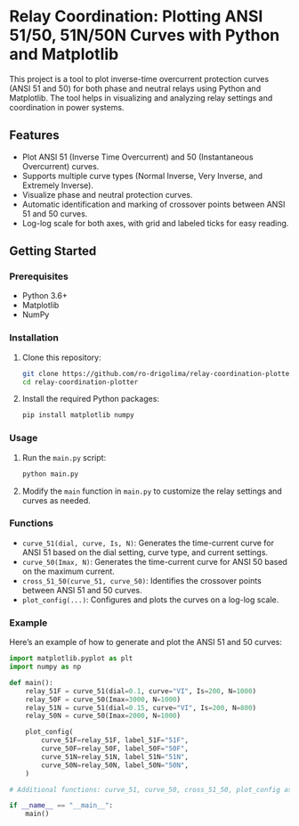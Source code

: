 # Relay Coordination: Plotting ANSI 51/50, 51N/50N Curves with Python and Matplotlib

This project is a tool to plot inverse-time overcurrent protection curves (ANSI 51 and 50) for both phase and neutral relays using Python and Matplotlib. The tool helps in visualizing and analyzing relay settings and coordination in power systems.

## Features

- Plot ANSI 51 (Inverse Time Overcurrent) and 50 (Instantaneous Overcurrent) curves.
- Supports multiple curve types (Normal Inverse, Very Inverse, and Extremely Inverse).
- Visualize phase and neutral protection curves.
- Automatic identification and marking of crossover points between ANSI 51 and 50 curves.
- Log-log scale for both axes, with grid and labeled ticks for easy reading.

## Getting Started

### Prerequisites

- Python 3.6+
- Matplotlib
- NumPy

### Installation

1. Clone this repository:
    ```sh
    git clone https://github.com/ro-drigolima/relay-coordination-plotter.git
    cd relay-coordination-plotter
    ```

2. Install the required Python packages:
    ```sh
    pip install matplotlib numpy
    ```

### Usage

1. Run the `main.py` script:
    ```sh
    python main.py
    ```

2. Modify the `main` function in `main.py` to customize the relay settings and curves as needed.

### Functions

- `curve_51(dial, curve, Is, N)`: Generates the time-current curve for ANSI 51 based on the dial setting, curve type, and current settings.
- `curve_50(Imax, N)`: Generates the time-current curve for ANSI 50 based on the maximum current.
- `cross_51_50(curve_51, curve_50)`: Identifies the crossover points between ANSI 51 and 50 curves.
- `plot_config(...)`: Configures and plots the curves on a log-log scale.

### Example

Here’s an example of how to generate and plot the ANSI 51 and 50 curves:

```python
import matplotlib.pyplot as plt
import numpy as np

def main():
    relay_51F = curve_51(dial=0.1, curve="VI", Is=200, N=1000)
    relay_50F = curve_50(Imax=3000, N=1000)
    relay_51N = curve_51(dial=0.15, curve="VI", Is=200, N=800)
    relay_50N = curve_50(Imax=2000, N=1000)

    plot_config(
        curve_51F=relay_51F, label_51F="51F",
        curve_50F=relay_50F, label_50F="50F",
        curve_51N=relay_51N, label_51N="51N",
        curve_50N=relay_50N, label_50N="50N",
    )

# Additional functions: curve_51, curve_50, cross_51_50, plot_config as defined above

if __name__ == "__main__":
    main()

